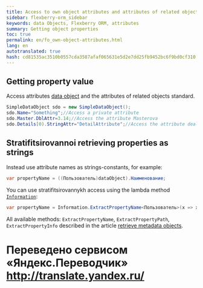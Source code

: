 ```yaml
--- 
title: Access to own object attributes and attributes of related objects 
sidebar: flexberry-orm_sidebar 
keywords: data Objects, Flexberry ORM, attributes 
summary: Getting object properties 
toc: true 
permalink: en/fo_own-object-attributes.html 
lang: en 
autotranslated: true 
hash: cd81535ac3510b0557cda3587afaf065631e5d2e7dd25fb9452bc6f9bd0cf310 
--- 
```


## Getting property value 

Access attributes [data object](fo_data-object.html) and the attributes of related objects standard. 

```csharp
SimpleDataObject sdo = new SimpleDataObject();
sdo.Name="Something";//Access a private attribute 
sdo.Master.DblAttr=3.14;//Access the attribute Masterova 
sdo.Details[0).StringAttr="DetailAttribute";//Access the attribute dealova 
``` 

## Stratifitsirovannoi retrieving properties as strings 

Instead use attribute names as strings-constants, for example: 

```csharp
var propertyName = ((Пользователь)dataObject).Наименование;
``` 

You can use stratifitsirovannykh access using the lambda method [`Information`](fo_methods-class-information.html): 

```csharp
var propertyName = Information.ExtractPropertyName<Пользователь>(x => x.Наименование);
``` 

All available methods: `ExtractPropertyName`, `ExtractPropertyPath`, `ExtractPropertyInfo` described in the article [retrieve metadata objects](fo_methods-class-information.html).


 # Переведено сервисом «Яндекс.Переводчик» http://translate.yandex.ru/